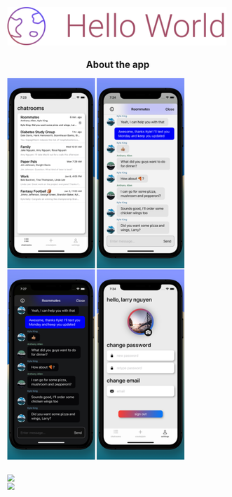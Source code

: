 
<a align="center"><img src="https://github.com/larryn35/HelloWorld/blob/main/Screenshots/Title.png" width="500">

## About the app

<a><img src="https://github.com/larryn35/HelloWorld/blob/main/Screenshots/1.png" width="200">
<a><img src="https://github.com/larryn35/HelloWorld/blob/main/Screenshots/2.png" width="200">
<a><img src="https://github.com/larryn35/HelloWorld/blob/main/Screenshots/3.png" width="200">
<a><img src="https://github.com/larryn35/HelloWorld/blob/main/Screenshots/4.png" width="200">

<br>
<img src="https://github.com/larryn35/HelloWorld/blob/main/Screenshots/1.gif" width="200">
<br>
<img src="https://github.com/larryn35/HelloWorld/blob/main/Screenshots/2.gif" width="200">

